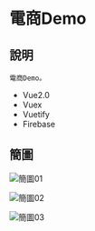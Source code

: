 # 電商Demo

## 說明
	電商Demo。

*	Vue2.0
*	Vuex
*	Vuetify
*	Firebase


## 簡圖
![簡圖01](https://github.com/sunlightsam/vuetifyDemo/blob/master/demo/demo1.png)

![簡圖02](https://github.com/sunlightsam/vuetifyDemo/blob/master/demo/demo2.png)

![簡圖03](https://github.com/sunlightsam/vuetifyDemo/blob/master/demo/demo3.png)